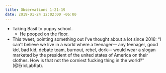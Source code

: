 ```yaml
---
title: Observations 1-21-19
date: 2019-01-24 12:02:00 -06:00
---
```


- Taking Basil to puppy school.
	- He pooped on the floor.
- This tweet, pointing something out I’ve thought about a lot since 2016: “I can't believe we live in a world where a teenager— any teenager, good kid, bad kid, debate team, burnout, rebel, dork— would wear a slogan marketed by the president of the united states of America on their clothes. How is that not the corniest fucking thing in the world?” (@EricLabRat).
